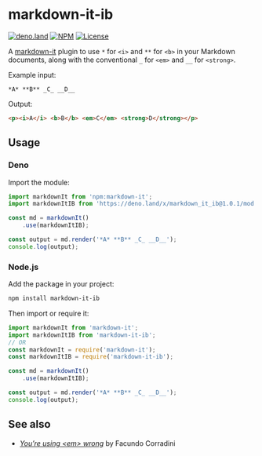 # markdown-it-ib

[![deno.land](https://deno.land/badge/markdown_it_ib/version)](https://deno.land/x/markdown_it_ib)
[![NPM](https://img.shields.io/npm/v/markdown-it-ib.svg)](https://www.npmjs.com/package/markdown-it-ib)
[![License](https://img.shields.io/npm/l/markdown-it-ib.svg)](LICENSE)

A [markdown-it](https://github.com/markdown-it/markdown-it) plugin
to use `*` for `<i>` and `**` for `<b>` in your Markdown documents,
along with the conventional `_` for `<em>` and `__` for `<strong>`.

Example input:

```
*A* **B** _C_ __D__
```

Output:

```html
<p><i>A</i> <b>B</b> <em>C</em> <strong>D</strong></p>
```

## Usage

### Deno

Import the module:

```js
import markdownIt from 'npm:markdown-it';
import markdownItIB from 'https://deno.land/x/markdown_it_ib@1.0.1/mod.js';

const md = markdownIt()
	.use(markdownItIB);

const output = md.render('*A* **B** _C_ __D__');
console.log(output);
```

### Node.js

Add the package in your project:

```sh
npm install markdown-it-ib
```

Then import or require it:

```js
import markdownIt from 'markdown-it';
import markdownItIB from 'markdown-it-ib';
// OR
const markdownIt = require('markdown-it');
const markdownItIB = require('markdown-it-ib');

const md = markdownIt()
	.use(markdownItIB);

const output = md.render('*A* **B** _C_ __D__');
console.log(output);
```

## See also

- _[You’re using &lt;em> wrong](https://blog.logrocket.com/youre-using-em-wrong/)_
  by Facundo Corradini
